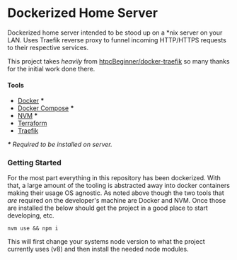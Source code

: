 # Dockerized Home Server

Dockerized home server intended to be stood up on a *nix server on your LAN. Uses Traefik reverse proxy to funnel incoming HTTP/HTTPS requests to their respective services. 

This project takes _heavily_ from [htpcBeginner/docker-traefik](https://github.com/htpcBeginner/docker-traefik/) so many thanks for the initial work done there.

#### Tools
- [Docker](https://www.docker.com/get-started) **\***
- [Docker Compose](https://docs.docker.com/compose/install/) **\***
- [NVM](https://github.com/creationix/nvm) **\***
- [Terraform](https://www.terraform.io/)
- [Traefik](https://containo.us/traefik/)

_**\*** Required to be installed on server._

### Getting Started
For the most part everything in this repository has been dockerized. With that, a large amount of the tooling is abstracted away into docker containers making their usage OS agnostic. As noted above though the two tools that _are_ required on the developer's machine are Docker and NVM. Once those are installed the below should get the project in a good place to start developing, etc.

    nvm use && npm i

This will first change your systems node version to what the project currently uses (v8) and then install the needed node modules.

